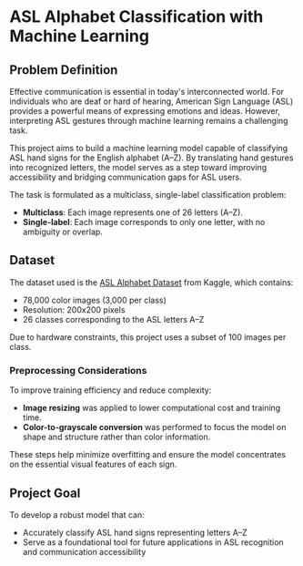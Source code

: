 # ASL Alphabet Classification with Machine Learning

## Problem Definition

Effective communication is essential in today's interconnected world. For individuals who are deaf or hard of hearing, American Sign Language (ASL) provides a powerful means of expressing emotions and ideas. However, interpreting ASL gestures through machine learning remains a challenging task.

This project aims to build a machine learning model capable of classifying ASL hand signs for the English alphabet (A–Z). By translating hand gestures into recognized letters, the model serves as a step toward improving accessibility and bridging communication gaps for ASL users.

The task is formulated as a multiclass, single-label classification problem:

- **Multiclass**: Each image represents one of 26 letters (A–Z).
- **Single-label**: Each image corresponds to only one letter, with no ambiguity or overlap.

## Dataset

The dataset used is the [ASL Alphabet Dataset](https://www.kaggle.com/datasets/grassknoted/asl-alphabet) from Kaggle, which contains:

- 78,000 color images (3,000 per class)
- Resolution: 200x200 pixels
- 26 classes corresponding to the ASL letters A–Z

Due to hardware constraints, this project uses a subset of 100 images per class.

### Preprocessing Considerations

To improve training efficiency and reduce complexity:

- **Image resizing** was applied to lower computational cost and training time.
- **Color-to-grayscale conversion** was performed to focus the model on shape and structure rather than color information.

These steps help minimize overfitting and ensure the model concentrates on the essential visual features of each sign.

## Project Goal

To develop a robust model that can:

- Accurately classify ASL hand signs representing letters A–Z
- Serve as a foundational tool for future applications in ASL recognition and communication accessibility
